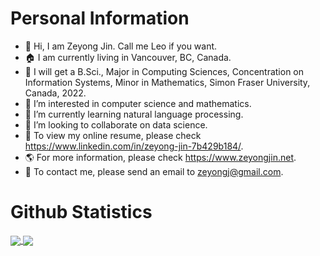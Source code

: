 # Personal Information
- 👋 Hi, I am Zeyong Jin. Call me Leo if you want.
- :house: I am currently living in Vancouver, BC, Canada.
- :school: I will get a B.Sci., Major in Computing Sciences, Concentration on Information Systems, Minor in Mathematics, Simon Fraser University, Canada, 2022.
- 👀 I’m interested in computer science and mathematics.
- 🌱 I’m currently learning natural language processing.
- 💞️ I’m looking to collaborate on data science.
- :scroll: To view my online resume, please check https://www.linkedin.com/in/zeyong-jin-7b429b184/.
- :earth_americas: For more information, please check https://www.zeyongjin.net. 
- :email: To contact me, please send an email to zeyongj@gmail.com.

<!---
zeyongj/zeyongj is a ✨ special ✨ repository because its `README.md` (this file) appears on your GitHub profile.
You can click the Preview link to take a look at your changes.
--->

# Github Statistics
<a href="https://github.com/anuraghazra/github-readme-stats">
  <img align="center" src="https://github-readme-stats.vercel.app/api?username=zeyongj&count_private=true&show_icons=true&include_all_commits=true&hide_border=true&hide_title=true" />
</a>
<a href="https://github.com/anuraghazra/github-readme-stats">
  <img align="center" src="https://github-readme-stats.vercel.app/api/top-langs/?username=zeyongj&langs_count=3&hide_title=true&hide_border=true" />
</a>
